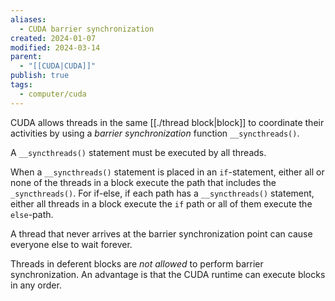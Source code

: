 ```yaml
---
aliases:
  - CUDA barrier synchronization
created: 2024-01-07
modified: 2024-03-14
parent:
  - "[[CUDA|CUDA]]"
publish: true
tags:
  - computer/cuda
---
```


CUDA allows threads in the same [[./thread block|block]] to coordinate their activities
by using a _barrier synchronization_ function `__syncthreads()`.

A `__syncthreads()` statement must be executed by all threads.

When a `__syncthreads()` statement is placed in an `if`-statement,
either all or none of the threads in a block execute the path that includes the `_syncthreads()`.
For if-else, if each path has a `__syncthreads()` statement,
either all threads in a block execute the `if` path or all of them execute the `else`-path.

A thread that never arrives at the barrier synchronization point can cause everyone else to wait forever.

Threads in deferent blocks are _not allowed_ to perform barrier synchronization.
An advantage is that the CUDA runtime can execute blocks in any order.